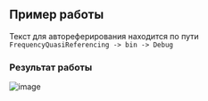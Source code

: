 ## Пример работы
Текст для автореферирования находится по пути `FrequencyQuasiReferencing -> bin -> Debug`
### Результат работы 
![image](https://user-images.githubusercontent.com/91527667/203454739-a653e82b-1e9d-42a5-9247-f8a64a20de0b.png)

